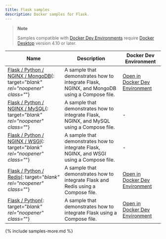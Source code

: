 ```yaml
---
title: Flask samples
description: Docker samples for Flask.
---
```


> **Note**
>
> Samples compatible with [Docker Dev Environments](../desktop/dev-environments/index.md) require [Docker Desktop](../get-docker.md) version 4.10 or later.

| Name | Description | Docker Dev Environment |
| ---- | ----------- | ---------------------- |
| [Flask / Python / NGINX / MongoDB](https://github.com/docker/awesome-compose/tree/master/nginx-flask-mongo){: target="_blank" rel="noopener" class="_"} | A sample that demonstrates how to integrate Flask, NGINX, and MongoDB using a Compose file.| [Open in Docker Dev Environment](https://open.docker.com/dashboard/dev-envs?url=https://github.com/docker/awesome-compose/tree/master/nginx-flask-mongo) |
| [Flask / Python / NGINX / MySQL](https://github.com/docker/awesome-compose/tree/master/nginx-flask-mysql){: target="_blank" rel="noopener" class="_"} | A sample that demonstrates how to integrate Flask, NGINX, and MySQL using a Compose file. | - |
| [Flask / Python / NGINX / WSGI](https://github.com/docker/awesome-compose/tree/master/nginx-wsgi-flask){: target="_blank" rel="noopener" class="_"} | A sample that demonstrates how to integrate Flask, NGINX, and WSGI using a Compose file. | - |
| [Flask / Python / Redis](https://github.com/docker/awesome-compose/tree/master/flask-redis){: target="_blank" rel="noopener" class="_"} | A sample that demonstrates how to integrate Flask and Redis using a Compose file. | [Open in Docker Dev Environment](https://open.docker.com/dashboard/dev-envs?url=https://github.com/docker/awesome-compose/tree/master/flask-redis) |
| [Flask / Python](https://github.com/docker/awesome-compose/tree/master/flask){: target="_blank" rel="noopener" class="_"} | A sample that demonstrates how to integrate Flask using a Compose file. |[Open in Docker Dev Environment](https://open.docker.com/dashboard/dev-envs?url=https://github.com/docker/awesome-compose/tree/master/flask) |

{% include samples-more.md %}